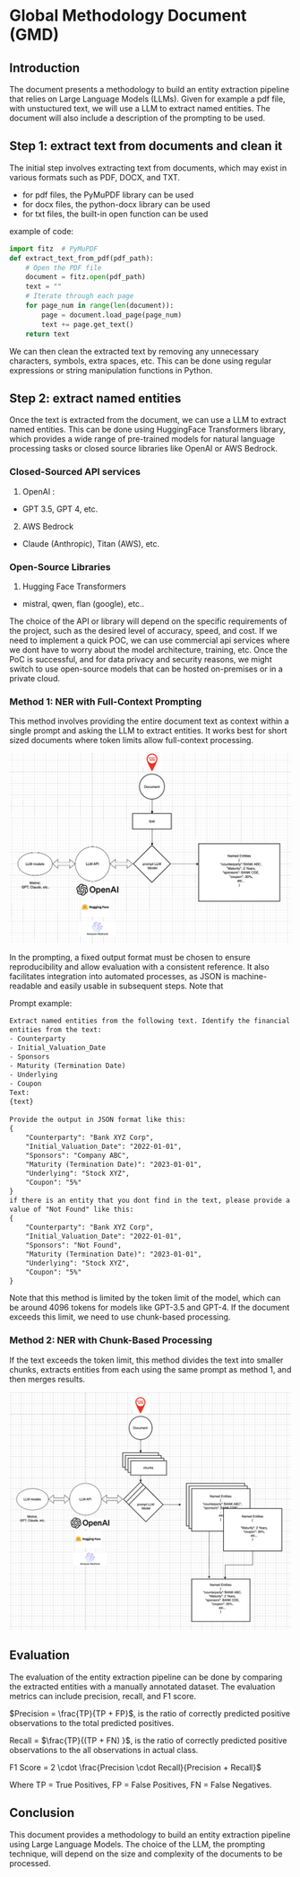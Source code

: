 # Global Methodology Document (GMD)

## Introduction
The document presents a methodology to build an entity extraction pipeline that relies on Large Language Models (LLMs).
Given for example a pdf file, with unstuctured text, we will use a LLM to extract named entities.
The document will also include a description of the prompting to be used.


## Step 1: extract text from documents and clean it
The initial step involves extracting text from documents, which may exist in various formats such as PDF, DOCX, and TXT.
- for pdf files, the PyMuPDF library can be used
- for docx files, the python-docx library can be used
- for txt files, the built-in open function can be used

example of code:
```python
import fitz  # PyMuPDF
def extract_text_from_pdf(pdf_path):
    # Open the PDF file
    document = fitz.open(pdf_path)
    text = ""
    # Iterate through each page
    for page_num in range(len(document)):
        page = document.load_page(page_num)
        text += page.get_text()
    return text
```


We can then clean the extracted text by removing any unnecessary characters, symbols, extra spaces, etc. This can be done using regular expressions or string manipulation functions in Python.

## Step 2: extract named entities
Once the text is extracted from the document, we can use a LLM to extract named entities. This can be done using HuggingFace Transformers library, which provides a wide range of pre-trained models for natural language processing tasks or closed source libraries like OpenAI or AWS Bedrock.
### Closed-Sourced API services
1. OpenAI :
- GPT 3.5, GPT 4, etc.

2. AWS Bedrock
- Claude (Anthropic), Titan (AWS), etc.

### Open-Source Libraries
1. Hugging Face Transformers
- mistral, qwen, flan (google), etc..

The choice of the API or library will depend on the specific requirements of the project, such as the desired level of accuracy, speed, and cost.
If we need to implement a quick POC, we can use commercial api services where we dont have to worry about the model architecture, training, etc. Once the PoC is successful, and for data privacy and security reasons, we might switch to use open-source models that can be hosted on-premises or in a private cloud.

### Method 1: NER with Full-Context Prompting

This method involves providing the entire document text as context within a single prompt and asking the LLM to extract entities. It works best for short sized documents where token limits allow full-context processing.

<img src="v1_prompting.png" width="600" height="auto" alt="Prompting visualization"/>

In the prompting, a fixed output format must be chosen to ensure reproducibility and allow evaluation with a consistent reference. It also facilitates integration into automated processes, as JSON is machine-readable and easily usable in subsequent steps.
Note that

Prompt example:

```
Extract named entities from the following text. Identify the financial entities from the text:
- Counterparty
- Initial_Valuation_Date
- Sponsors
- Maturity (Termination Date)
- Underlying
- Coupon
Text:
{text}

Provide the output in JSON format like this:
{
    "Counterparty": "Bank XYZ Corp",
    "Initial_Valuation_Date": "2022-01-01",
    "Sponsors": "Company ABC",
    "Maturity (Termination Date)": "2023-01-01",
    "Underlying": "Stock XYZ",
    "Coupon": "5%"
}
if there is an entity that you dont find in the text, please provide a value of "Not Found" like this:
{
    "Counterparty": "Bank XYZ Corp",
    "Initial_Valuation_Date": "2022-01-01",
    "Sponsors": "Not Found",
    "Maturity (Termination Date)": "2023-01-01",
    "Underlying": "Stock XYZ",
    "Coupon": "5%"
}
```

Note that this method is limited by the token limit of the model, which can be around 4096 tokens for models like GPT-3.5 and GPT-4. If the document exceeds this limit, we need to use chunk-based processing.

### Method 2: NER with Chunk-Based Processing

If the text exceeds the token limit, this method divides the text into smaller chunks, extracts entities from each using the same prompt as method 1, and then merges results.

<img src="v2_chunks_prompting.png" width="600" height="auto" alt="Prompting visualization chunks"/>

## Evaluation
The evaluation of the entity extraction pipeline can be done by comparing the extracted entities with a manually annotated dataset. The evaluation metrics can include precision, recall, and F1 score.

$Precision = \frac{TP}{TP + FP}$, is the ratio of correctly predicted positive observations to the total predicted positives.

Recall = $\frac{TP}{(TP + FN) }$, is the ratio of correctly predicted positive observations to the all observations in actual class.

F1 Score = 2 \cdot \frac{Precision \cdot Recall}{Precision + Recall}$

Where TP = True Positives, FP = False Positives, FN = False Negatives.

## Conclusion
This document provides a methodology to build an entity extraction pipeline using Large Language Models. The choice of the LLM, the prompting technique, will depend on the size and complexity of the documents to be processed.
